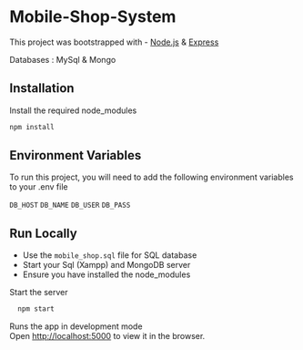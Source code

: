 # Mobile-Shop-System
This project was bootstrapped with - [Node.js](https://nodejs.org/en/docs/) & [Express](https://expressjs.com/en/guide/routing.html)

Databases : MySql & Mongo


## Installation

Install the required node_modules

```bash
npm install
```
    
## Environment Variables

To run this project, you will need to add the following environment variables to your .env file

`DB_HOST`
`DB_NAME`
`DB_USER`
`DB_PASS`


## Run Locally


- Use the `mobile_shop.sql` file for SQL database
- Start your Sql (Xampp) and MongoDB server
- Ensure you have installed the node_modules

Start the server

```bash
  npm start
```
Runs the app in development mode  
Open [http://localhost:5000]() to view it in the browser.
